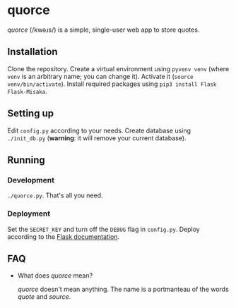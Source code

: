 # quorce

*quorce* (/kwəɹs/) is a simple, single-user web app to store quotes.

## Installation

Clone the repository. Create a virtual environment using `pyvenv venv` (where `venv` is an arbitrary name; you can change it). Activate it (`source venv/bin/activate`). Install required packages using `pip3 install Flask Flask-Misaka`.

## Setting up

Edit `config.py` according to your needs. Create database using `./init_db.py` (**warning**: it will remove your current database).

## Running

### Development

`./quorce.py`. That's all you need.

### Deployment

Set the `SECRET_KEY` and turn off the `DEBUG` flag in `config.py`. Deploy according to the [Flask documentation](http://flask.pocoo.org/docs/0.10/deploying/#deployment).

## FAQ

* What does *quorce* mean?

    *quorce* doesn't mean anything. The name is a portmanteau of the words *quote* and *source*.
